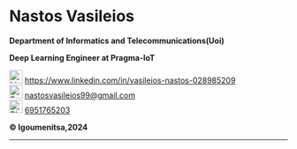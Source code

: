 # Nastos Vasileios

**Department of Informatics and Telecommunications(Uoi)**

**Deep Learning Engineer at Pragma-IoT**

  <p>
    <img src="https://i.stack.imgur.com/gVE0j.png" alt="LinkedIn" style="width:24px; height:24px;">
    <a href="https://www.linkedin.com/in/vasileios-nastos-028985209" target="_blank">https://www.linkedin.com/in/vasileios-nastos-028985209</a>
  </br>
  <img src="https://toppng.com/uploads/preview/gmail-11550710131ybg4iycuir.png" alt="Email" style="width:24px; height:24px;">
  <a href="mailto:nastosvasileios99@gmail.com">nastosvasileios99@gmail.com</a>
  <br>
  <img src="" alt="Phone" style="width:24px; height:24px;">
    <a href="tel:+6951765203">6951765203</a>
  <br>
  </p>


**:copyright: Igoumenitsa,2024**

---
